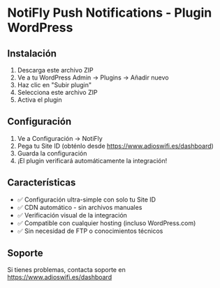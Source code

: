 # NotiFly Push Notifications - Plugin WordPress

## Instalación

1. Descarga este archivo ZIP
2. Ve a tu WordPress Admin → Plugins → Añadir nuevo
3. Haz clic en "Subir plugin"
4. Selecciona este archivo ZIP
5. Activa el plugin

## Configuración

1. Ve a Configuración → NotiFly
2. Pega tu Site ID (obténlo desde https://www.adioswifi.es/dashboard)
3. Guarda la configuración
4. ¡El plugin verificará automáticamente la integración!

## Características

- ✅ Configuración ultra-simple con solo tu Site ID
- ✅ CDN automático - sin archivos manuales
- ✅ Verificación visual de la integración
- ✅ Compatible con cualquier hosting (incluso WordPress.com)
- ✅ Sin necesidad de FTP o conocimientos técnicos

## Soporte

Si tienes problemas, contacta soporte en https://www.adioswifi.es/dashboard
